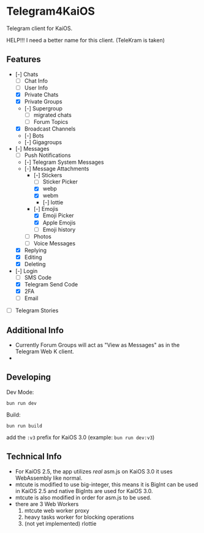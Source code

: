 # Telegram4KaiOS

Telegram client for KaiOS.

HELP!!! I need a better name for this client. (TeleKram is taken)

## Features

- [-] Chats
  - [ ] Chat Info
  - [ ] User Info
  - [x] Private Chats
  - [x] Private Groups
  - [-] Supergroup
    - [ ] migrated chats
    - [ ] Forum Topics
  - [x] Broadcast Channels
  - [-] Bots
  - [-] Gigagroups
- [-] Messages
  - [ ] Push Notifications
  - [-] Telegram System Messages
  - [-] Message Attachments
    - [-] Stickers
      - [ ] Sticker Picker
      - [x] webp
      - [x] webm
      - [-] lottie
    - [-] Emojis
      - [x] Emoji Picker
      - [x] Apple Emojis
      - [ ] Emoji history
    - [ ] Photos
    - [ ] Voice Messages
  - [x] Replying
  - [x] Editing
  - [x] Deleting
- [-] Login
  - [ ] SMS Code
  - [x] Telegram Send Code
  - [x] 2FA
  - [ ] Email
- [ ] Telegram Stories

## Additional Info

- Currently Forum Groups will act as "View as Messages" as in the Telegram Web K client.
-

## Developing

Dev Mode:

```
bun run dev
```

Build:

```
bun run build
```

add the `:v3` prefix for KaiOS 3.0 (example: `bun run dev:v3`)

## Technical Info

- For KaiOS 2.5, the app utilizes _real_ asm.js on KaiOS 3.0 it uses WebAssembly like normal.
- mtcute is modified to use big-integer, this means it is BigInt can be used in KaiOS 2.5 and native BigInts are used for KaiOS 3.0.
- mtcute is also modified in order for asm.js to be used.
- there are 3 Web Workers
  1. mtcute web worker proxy
  2. heavy tasks worker for blocking operations
  3. (not yet implemented) rlottie
